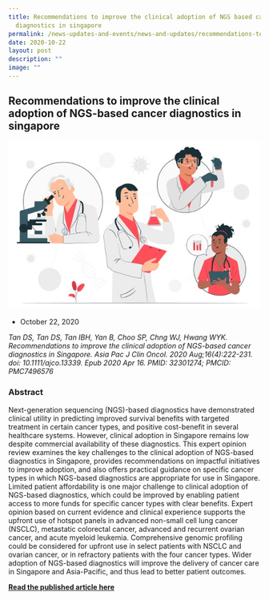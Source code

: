```yaml
---
title: Recommendations to improve the clinical adoption of NGS based cancer
  diagnostics in singapore
permalink: /news-updates-and-events/news-and-updates/recommendations-to-improve-the-clinical-adoption-of-ngs/
date: 2020-10-22
layout: post
description: ""
image: ""
---
```

Recommendations to improve the clinical adoption of NGS-based cancer diagnostics in singapore
---------------------------------------------------------------------------------------------

![](/images/Resources/Publications/october%2022,%202020.jpg)

*   October 22, 2020
    

_Tan DS, Tan DS, Tan IBH, Yan B, Choo SP, Chng WJ, Hwang WYK. Recommendations to improve the clinical adoption of NGS-based cancer diagnostics in Singapore. Asia Pac J Clin Oncol. 2020 Aug;16(4):222-231. doi: 10.1111/ajco.13339. Epub 2020 Apr 16. PMID: 32301274; PMCID: PMC7496576_

### Abstract

Next-generation sequencing (NGS)-based diagnostics have demonstrated clinical utility in predicting improved survival benefits with targeted treatment in certain cancer types, and positive cost-benefit in several healthcare systems. However, clinical adoption in Singapore remains low despite commercial availability of these diagnostics. This expert opinion review examines the key challenges to the clinical adoption of NGS-based diagnostics in Singapore, provides recommendations on impactful initiatives to improve adoption, and also offers practical guidance on specific cancer types in which NGS-based diagnostics are appropriate for use in Singapore. Limited patient affordability is one major challenge to clinical adoption of NGS-based diagnostics, which could be improved by enabling patient access to more funds for specific cancer types with clear benefits. Expert opinion based on current evidence and clinical experience supports the upfront use of hotspot panels in advanced non-small cell lung cancer (NSCLC), metastatic colorectal cancer, advanced and recurrent ovarian cancer, and acute myeloid leukemia. Comprehensive genomic profiling could be considered for upfront use in select patients with NSCLC and ovarian cancer, or in refractory patients with the four cancer types. Wider adoption of NGS-based diagnostics will improve the delivery of cancer care in Singapore and Asia-Pacific, and thus lead to better patient outcomes.

**[Read the published article here](https://pubmed.ncbi.nlm.nih.gov/32301274/)**